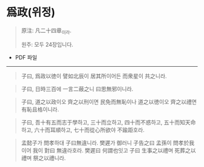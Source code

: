# 爲政(위정)

> 原注: 凡二十四章<sub>이라</sub>.
> 
> 원주: 모두 24장입니다.

* PDF 파일

---
> 子曰, 爲政以徳이 譬如北辰이 居其所이어든 而衆星이 共之니라.

> 子曰, 日時三百에 一言二蔽之니 曰思無邪이니라.

> 子曰, 道之以政이오 齊之以刑이면 民免而無恥이나
> 道之以徳이오 齊之以禮면 有恥且格이니라.

> 子曰, 吾十有五而志于學하고, 三十而立하고,
> 四十而不惑하고, 五十而知天命하고,
> 六十而耳順하고, 七十而從心所欲야 不踰距호라.

> 孟懿子가 問孝하대 子曰無違니라.
> 樊遲가 御러니 子告之曰 孟孫이 問孝於我이어 我이 對曰 無違라호라.
> 樊遲曰 何謂也잇고 子曰 生事之以禮며 死葬之以禮며 祭之以禮니라.

